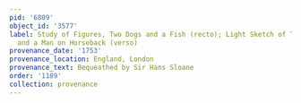 ```yaml
---
pid: '6809'
object_id: '3577'
label: Study of Figures, Two Dogs and a Fish (recto); Light Sketch of Two Figures
  and a Man on Horseback (verso)
provenance_date: '1753'
provenance_location: England, London
provenance_text: Bequeathed by Sir Hans Sloane
order: '1189'
collection: provenance
---
```

